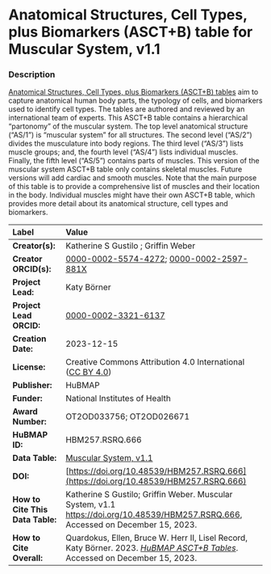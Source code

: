 # Anatomical Structures, Cell Types, plus Biomarkers (ASCT+B) table for Muscular System, v1.1

### Description
[Anatomical Structures, Cell Types, plus Biomarkers (ASCT+B) tables](https://humanatlas.io/asctb-tables) aim to capture anatomical human body parts, the typology of cells, and biomarkers used to identify cell types. The tables are authored and reviewed by an international team of experts. This ASCT+B table contains a hierarchical “partonomy” of the muscular system. The top level anatomical structure (“AS/1”) is “muscular system” for all structures. The second level (“AS/2”) divides the musculature into body regions. The third level (“AS/3”) lists muscle groups; and, the fourth level (“AS/4”) lists individual muscles. Finally, the fifth level (“AS/5”) contains parts of muscles. This version of the muscular system ASCT+B table only contains skeletal muscles. Future versions will add cardiac and smooth muscles. Note that the main purpose of this table is to provide a comprehensive list of muscles and their location in the body. Individual muscles might have their own ASCT+B table, which provides more detail about its anatomical structure, cell types and biomarkers.


| Label | Value |
| :------------- |:-------------|
| **Creator(s):** | Katherine S Gustilo ; Griffin Weber |
| **Creator ORCID(s):** |[0000-0002-5574-4272](https://orcid.org/0000-0002-5574-4272); [0000-0002-2597-881X](https://orcid.org/0000-0002-2597-881X) |
| **Project Lead:** | Katy B&ouml;rner |
| **Project Lead ORCID:** | [0000-0002-3321-6137](https://orcid.org/0000-0002-3321-6137) |
| **Creation Date:** | 2023-12-15 |
| **License:** | Creative Commons Attribution 4.0 International ([CC BY 4.0](https://creativecommons.org/licenses/by/4.0/)) |
| **Publisher:** | HuBMAP |
| **Funder:** | National Institutes of Health |
| **Award Number:** | OT2OD033756; OT2OD026671 |
| **HuBMAP ID:** | HBM257.RSRQ.666|
| **Data Table:** | [Muscular System, v1.1](https://cdn.humanatlas.io/hra-releases/v2.0/asct-b/asct-b-vh-muscular-system.csv) |
| **DOI:** | [https://doi.org/10.48539/HBM257.RSRQ.666](https://doi.org/10.48539/HBM257.RSRQ.666) |
| **How to Cite This Data Table:** |  Katherine S Gustilo; Griffin Weber. Muscular System, v1.1 https://doi.org/10.48539/HBM257.RSRQ.666, Accessed on December 15, 2023. |
| **How to Cite Overall:** | Quardokus, Ellen, Bruce W. Herr II, Lisel Record, Katy B&ouml;rner. 2023. [*HuBMAP ASCT+B Tables*](https://humanatlas.io/asctb-tables). Accessed on December 15, 2023. |
